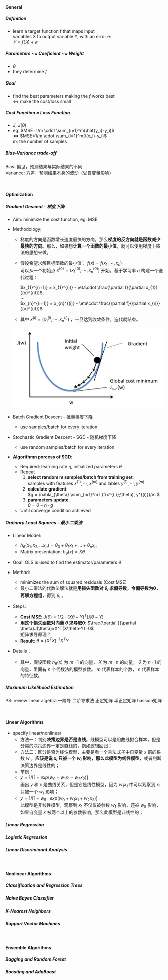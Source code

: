 


<br>



#### General

##### Definition
- learn a target function f that maps input  
variables X to output variable Y, with an error e:  
$𝑌 = f(𝑋) + 𝑒$

##### Parameters ~= Coeficient ~= Weight
- $\theta$
- they determine $f$

##### Goal
- find the best parameters making the $f$ works best  
<=> make the cost/loss small

##### Cost Function = Loss Function
- $J$, $J(\theta)$
- eg. $MSE=1/m \cdot \sum_{i=1}^m(\hat{y_i}-y_i)$  
<=> $MSE=1/m \cdot \sum_{i=1}^m(𝑓(x_i)-y_i)$  
$m$: the number of samples 

##### Bias-Variance trade-off
Bias: 偏见，预测结果与实际结果的不同  
Variance: 方差，预测结果本身的波动（受自变量影响）



<br>



#### Optimization

##### Gradient Descent - 梯度下降

- Aim: minimize the cost function, eg. MSE  

- Methodology:
    - 梯度的方向是函数增长速度最快的方向，那么**梯度的反方向就是函数减少最快的方向**。那么，如果想**计算一个函数的最小值**，就可以使用梯度下降法的思想来做。
    - 假设希望求解目标函数的最小值： $f({x})=f(x_{1},\cdots,x_{n})$  
        可以从一个初始点 ${x}^{(0)}=(x_{1}^{(0)},\cdots,x_{n}^{(0)})$ 开始，基于学习率 $\eta$ 构建一个迭代过程：  

        $x_{1}^{(i+1)} = x_{1}^{(i)} - \eta\cdot \frac{\partial f}{\partial x_{1}}({x}^{(i)})$,  
        $\cdots$  
        $x_{n}^{(i+1)} = x_{n}^{(i)} - \eta\cdot \frac{\partial f}{\partial x_{n}}({x}^{(i)})$  
        
    - 其中 ${x}^{(i)} = (x_{1}^{(i)},\cdots,x_{n}^{(i)})$ ，一旦达到收敛条件，迭代就结束。

    ![plot](./images/gradient_decent.jpg)

- Batch Gradient Descent - 批量梯度下降
    - use samples/batch for every iteration
- Stochastic Gradient Descent - SGD - 随机梯度下降
    - use random samples/batch for every iteration
- **Algorithmn porcess of SGD**:  
    - Required: learning rate $\eta$, initialized parameters $\theta$
    - Repeat
        1. **select random m samples/batch from training set**:  
        samples with features ${x^{(1)},\cdots,x^{(m)}}$ and lables ${y^{(1)}, \cdots, y^{(m)}}$  
        2. **calculate gradient**:  
        $g = \nabla_{\theta} \sum_{i=1}^m L(f(x^{(i)};\theta), y^{(i)})/m $  
        3. **parameters update**:  
        $\theta = \theta - \eta \cdot g$  
    - Until converge condition achieved


##### Ordinary Least Squares - 最小二乘法

- Linear Model: 
    - $h_{\theta}(x_1,x_2,...x_n)=\theta_0+\theta_1x_1+...+\theta_nx_n$  
    - Matrix presentation: $h_{\theta}(x) = X\theta$
- Goal: OLS is used to find the estimator/parameters $\theta$
- Method: 
    - minimizes the sum of squared residuals (Cost MSE)
    - 最小二乘法的代数法解法就是**用损失函数对 $\theta_i$ 求偏导数，令偏导数为0，再解方程组**，得到 $\theta_i$ 。

- Steps:
    - **Cost MSE**: 
    $J(\theta) = 1/2 \cdot(X\theta-Y)^T(X\theta-Y)$
    - **用这个损失函数对向量 $\theta$ 求导取0**:
    $\frac{\partial }{\partial \theta}J(\theta)=X^T(X\theta-Y)=0$  
    矩阵求导原理？
    - **Result**:
    $\theta=(X^TX)^{-1}X^TY$

- Details：
    - 其中，假设函数 $h_{\theta}(x)$ 为 $m\cdot1$ 的向量， $X$ 为 $m \cdot n$ 的向量， $\theta$ 为 $n\cdot1$ 的向量，里面有 $n$ 个代数法的模型参数。 $m$ 代表样本的个数， $n$ 代表样本的特征数。









##### Maximum Likelihood Estimation

PS: review linear algebra
一阶导
二阶导求法
正定矩阵
半正定矩阵
hassion矩阵




<br>



#### Linear Algorithms

- specify linear/nonlinear
    - 方法一：判别**决策边界是否是直线**。线模型可以是用曲线拟合样本，但是分类的决策边界一定是直线的，例如逻辑回归；
    - 方法二：区分是否为线性模型，主要是看一个乘法式子中自变量 $x$ 前的系数 $w$ ，**应该是说 $x_i$ 只被一个 $w_i$ 影响，那么此模型为线性模型**，或者判断决策边界是线性的；
    - 举例： 
    - $y=1/[1+exp(w_0+w_1x_1+w_2x_2)]$   
    画出 $y$ 和 $x$ 是曲线关系，但是它是线性模型，因为 $w_1x_1$ 中可以观察到 $x_1$ 只被一个 $w_1$ 影响；
    - $y=1/[1+w_5 \cdot exp(w_0+w_1x_1+w_2x_2)]$   
    此模型是非线性模型，观察到 $x_1$ 不仅仅被参数 $w_1$ 影响，还被 $w_5$ 影响，如果自变量 $x$ 被两个以上的参数影响，那么此模型是非线性的；

##### Linear Regression
##### Logistic Regression
##### Linear Discriminant Analysis



<br>



#### Nonlinear Algorithms
##### Classification and Regression Trees
##### Naive Bayes Classifier
##### K-Nearest Neighbors
##### Support Vector Machines




<br>




#### Ensemble Algorithms
##### Bagging and Random Forest
##### Boosting and AdaBoost





















